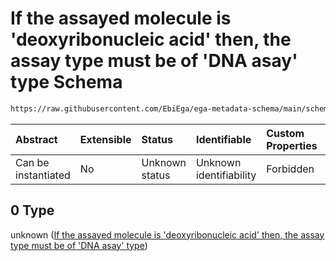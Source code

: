 # If the assayed molecule is 'deoxyribonucleic acid' then, the assay type must be of 'DNA asay' type Schema

```txt
https://raw.githubusercontent.com/EbiEga/ega-metadata-schema/main/schemas/EGA.experiment.json#/anyOf/0
```



| Abstract            | Extensible | Status         | Identifiable            | Custom Properties | Additional Properties | Access Restrictions | Defined In                                                                           |
| :------------------ | :--------- | :------------- | :---------------------- | :---------------- | :-------------------- | :------------------ | :----------------------------------------------------------------------------------- |
| Can be instantiated | No         | Unknown status | Unknown identifiability | Forbidden         | Allowed               | none                | [EGA.experiment.json\*](../../../schemas/EGA.experiment.json "open original schema") |

## 0 Type

unknown ([If the assayed molecule is 'deoxyribonucleic acid' then, the assay type must be of 'DNA asay' type](ega-9-anyof-if-the-assayed-molecule-is-deoxyribonucleic-acid-then-the-assay-type-must-be-of-dna-asay-type.md))
